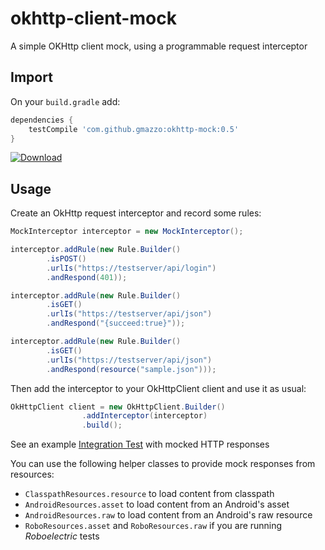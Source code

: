 # okhttp-client-mock
A simple OKHttp client mock, using a programmable request interceptor

## Import
On your `build.gradle` add:
```groovy
dependencies {
    testCompile 'com.github.gmazzo:okhttp-mock:0.5'
}
```
[![Download](https://api.bintray.com/packages/gmazzo/maven/okhttp-client-mock/images/download.svg) ](https://bintray.com/gmazzo/maven/okhttp-client-mock/_latestVersion)
## Usage
Create an OkHttp request interceptor and record some rules:
```java
MockInterceptor interceptor = new MockInterceptor();

interceptor.addRule(new Rule.Builder()
        .isPOST()
        .urlIs("https://testserver/api/login")
        .andRespond(401));

interceptor.addRule(new Rule.Builder()
        .isGET()
        .urlIs("https://testserver/api/json")
        .andRespond("{succeed:true}"));

interceptor.addRule(new Rule.Builder()
        .isGET()
        .urlIs("https://testserver/api/json")
        .andRespond(resource("sample.json")));
```

Then add the interceptor to your OkHttpClient client and use it as usual:
```java
OkHttpClient client = new OkHttpClient.Builder()
                .addInterceptor(interceptor)
                .build();
```

See an example [Integration Test](src/test/java/okhttp3/m#ock/MockInterceptorITTest.java) with mocked HTTP responses

You can use the following helper classes to provide mock responses from resources:
- `ClasspathResources.resource` to load content from classpath
- `AndroidResources.asset` to load content from an Android's asset
- `AndroidResources.raw` to load content from an Android's raw resource
- `RoboResources.asset` and `RoboResources.raw` if you are running *Roboelectric* tests
